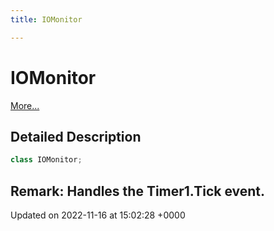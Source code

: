 ```yaml
---
title: IOMonitor

---
```


# IOMonitor



 [More...](#detailed-description)

## Detailed Description

```csharp
class IOMonitor;
```


**Remark**: Handles the Timer1.Tick event. 
-------------------------------

Updated on 2022-11-16 at 15:02:28 +0000